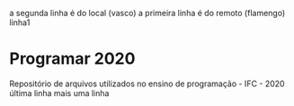 a segunda linha é do local (vasco)
a primeira linha é do remoto (flamengo)
linha1
# Programar 2020
Repositório de arquivos utilizados no ensino de programação - IFC - 2020
última linha
mais uma linha
